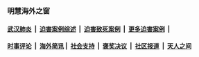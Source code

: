 
### 明慧海外之窗

####  [武汉肺炎](indexes/365.md?t=05060601) &nbsp;|&nbsp;  [迫害案例综述](indexes/328.md?t=05060601) &nbsp;|&nbsp; [迫害致死案例](indexes/277.md?t=05060601)  &nbsp;|&nbsp; [更多迫害案例](indexes/81.md?t=05060601)  &nbsp;|&nbsp; 
####  [时事评论](indexes/19.md?t=05060601) &nbsp;|&nbsp; [海外简讯](indexes/245.md?t=05060601)&nbsp;|&nbsp;  [社会支持](indexes/140.md?t=05060601) &nbsp;|&nbsp; [褒奖决议](indexes/282.md?t=05060601) &nbsp;|&nbsp; [社区报道](indexes/91.md?t=05060601)  &nbsp;|&nbsp; [天人之间](indexes/78.md?t=05060601) 

